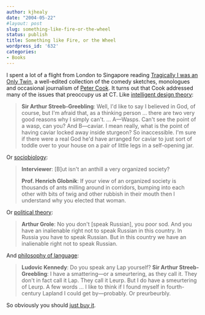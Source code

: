 ```yaml
---
author: kjhealy
date: "2004-05-22"
#layout: post
slug: something-like-fire-or-the-wheel
status: publish
title: Something like Fire, or the Wheel
wordpress_id: '632'
categories:
- Books
---
```


I spent a lot of a flight from London to Singapore reading [Tragically I was an Only Twin](http://www.amazon.com/exec/obidos/ASIN/031231891X/kieranhealysw-20/ref=nosim/), a well-edited collection of the comedy sketches, monologues and occasional journalism of [Peter Cook](http://www.petercook.net/). It turns out that Cook addressed many of the issues that preoccupy us at CT. Like [intelligent design theory](http://www.crookedtimber.org/archives/001543.html):

> **Sir Arthur Streeb-Greebling**: Well, I'd like to say I believed in God, of course, but I'm afraid that, as a thinking person … there are two very good reasons why I simply can't. ... A—Wasps. Can't see the point of a wasp, can you? And B—caviar. I mean really, what is the point of having caviar locked away inside sturgeon? So inaccessible. I'm sure if there were a real God he'd have arranged for caviar to just sort of toddle over to your house on a pair of little legs in a self-opening jar.

Or [sociobiology](http://www.crookedtimber.org/archives/001642.html):

> **Interviewer**: [B]ut isn't an anthill a very organized society?
>
> **Prof. Henrich Globnik**: If your view of an organized society is thousands of ants milling around in corridors, bumping into each other with bits of twig and other rubbish in their mouth then I understand why you elected that woman.

Or [political theory](http://www.crookedtimber.org/archives/001856.html):

> **Arthur Grole**: No you don't [speak Russian], you poor sod. And you have an inalienable right not to speak Russian in this country. In Russia you have to speak Russian. But in this country we have an inalienable right not to speak Russian.

And [philosophy of language](http://www.crookedtimber.org/archives/001408.html):

> **Ludovic Kennedy**: Do you speak any Lap yourself?
>  **Sir Arthur Streeb-Greebling**: I have a smattering—or a smeurtering, as they call it. They don't in fact call it Lap. They call it Leurp. But I do have a smeurtering of Leurp. A few words … I like to think if I found myself in fourth-century Lapland I could get by—probably. Or preurbeurbly.

So obviously you should [just buy it](http://www.amazon.com/exec/obidos/ASIN/031231891X/kieranhealysw-20/ref=nosim/).
